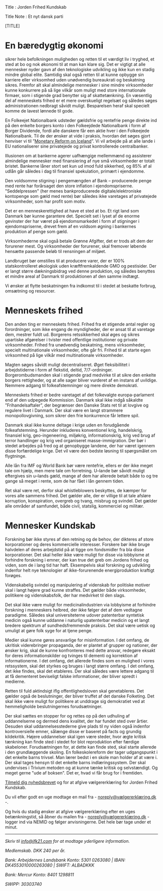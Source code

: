 Title : Jorden Frihed Kundskab

Title Note : Et nyt dansk parti

[TITLE]

# En bæredygtig økonomi

sikrer hele befolkningen muligheden og retten til et værdigt liv i tryghed, et sted at bo og nok økonomi til at man kan klare sig. Det er vigtigt at alle mennesker nyder gavn af den teknologiske udvikling og ikke kun en stadig mindre global elite. Samtidig skal også retten til at kunne opbygge sin karriere eller virksomhed uden unødvendig bureaukrati og beskatning sikres. Fremfor alt skal almindelige mennesker i sine mindre virksomheder kunne konkurrere på så lige vilkår som muligt med store internationale firmaer, som i stigende grad benytter sig af skattetænkning. En væsentlig del af menneskets frihed er et mere overskueligt regelsæt og således søges administrationen nedbragt såvidt muligt. Besparelsen heraf skal specielt komme de lavest lønnede til gode.

En Folkeejet Nationalbank udsteder gældsfrie og rentefrie penge direkte ind på den enkelte borgers konto i den Folkeejdede Nationalbank i form af Borger Dividende, fordi alle danskere får een aktie hver i den Folkeejede Nationalbank. Til de der ønsker at vide i praksis, hvordan det søges gjort henviser vi til ”[Monetary Reform on Iceland](https://www.forsaetisraduneyti.is/media/Skyrslur/monetary-reform.pdf)”. Vi vil arbejde på at alle lande i EU nationaliserer sine privatejede og privat kontrollerede centralbanker. 

Illusionen om at bankerne agerer uafhængige mellemmænd og assisterer almindelige mennesker med finansiering af nye små virksomheder er totalt bristet. Bankerne låner stort set kun ud imod fuld sikkerhed, og 85% af al udlån går således i dag til finansiel spekulation, primært i ejendomme.

Den voldsomme stigning i pengemængden af Bank – producerede penge med rente har forårsaget den store inflation i ejendomspriserne. "Seddelpressen" (her menes bankproducerede digitale/elektroniske kontopenge som gæld med rente) bør således ikke varetages af privatejede virksomheder, som har profit som motiv.

Det er en menneskerettighed at have et sted at bo. Et rigt land som Danmark bør kunne garantere det. Specielt set i lyset af de enorme gevinster der har været på ejendomsmarkedet i form af stigninger i ejendomspriserne, drevet frem af en voldsom øgning i bankernes produktion af penge som gæld.

Virksomhederne skal også betale Grønne Afgifter, det er trods alt dem der forurener mest. Og virksomheder der forurener, skal fremover løbende hensætte passende beløb til rensningen af miljøet.

Landbruget bør omstilles til at producere varer, der er 100% statskontrolleret økologisk uden kræftfremkaldende GMO og pestisider. Der er langt større dækningsbidrag ved denne produktion, og således benyttes et mindre areal af Danmark til produktionen af den samme indtægt. 

Vi  ønsker at flytte beskatningen fra indkomst til i stedet at beskatte forbrug, omsætning og resourcer. 

# Menneskets frihed

Den anden ting er menneskets frihed. Frihed fra et stigende antal regler og forordninger, som ikke engang de myndigheder, der er ansat til at varetage dem, mestrer fuldt ud. Borgerens retssikkerhed skal øges og sikres upartiske afgørelser i tvister med offentlige institutioner og private virksomheder. Frihed fra unødvendig beskatning, mens virksomheder, specielt multinationale virksomheder, ofte går fri. Frihed til at starte egen virksomhed på lige vilkår med multinationale virksomheder. 

Magten søges såvidt muligt decentraliseret. Øget fleksibillitet i arbejdstiderne i form af flekstid, deltid, 7/7-ordninger. Borgerombudsmanden skal i stigende grad medvirke til at sikre den enkelte borgers rettigheder, og at alle sager bliver vurderet af en instans af uvildige. Nemmere adgang til folkeafstemninger og mere direkte demokrati.

Menneskets frihed er bedre varetaget af det folkevalgte europa-parlament end af den udpegede Kommission. Danmark skal ikke indgå såkaldte ”Frihandelsaftaler”, der begrænser den Danske Stats ret til at lovgive og regulere livet i Danmark. Der skal være en langt strammere monopollovgivning, som sikrer den frie konkurrence får lettere spil.

Danmark skal ikke kunne deltage i krige uden en forudgående folkeafstemning. Herunder inkluderes konventionel krig, handelskrig, finansiel krig, geo-ingeneering, miljøkrig, informationskrig, krig ved brug af terror handlinger og krig ved organiseret masse-immigration. Der bør i stedet arbejdes på fred og at genopbygge landene, der har været igennem disse forfærdelige krige. Det vil være den bedste løsning til spørgsmålet om flygtninge. 

Alle lån fra IMF og World Bank bør være rentefrie, ellers er der ikke meget tale om hjælp, men mere tale om forretning. U–lande bør såvidt muligt eftergives sin u–lands gæld, mange af dem har allerede betalt både to og tre gange så meget i rente, som de har fået i lån gennem tiden.

Ret skal være ret, derfor skal whistleblowers beskyttes, de kæmper for vores alle sammens frihed. Det gælder alle, der er villige til at tale afsløre korruption, konspiration, overgreb og tvang, misbrug og svindel. Det gælder alle områder af samfundet, både civil, statslig, kommerciel og militær. 

# Mennesker Kundskab

Forskning bør ikke styres af den retning og de behov, der dikteres af store korporationer og deres kommercielle interesser. Forskere bør ikke bruge halvdelen af deres arbejdstid på at tigge om fondsmidler fra bla disse korporationer. Det skal heller ikke være muligt for disse via lobbyisme at forhindre forskning i emner, der kan true det greb om Jordens frihed og viden, som de i lang tid har haft. Eksempelvis skal forskning og udvikling indenfor helt nye teknologier af ikke-forurenende energiproduktion kraftigt forøges.

Videnskabelig svindel og manipulering af videnskab for politiske motiver skal i langt højere grad kunne straffes. Det gælder både virksomheder, politikere og videnskabsfolk, der har medvirket til den slags.

Det skal ikke være muligt for medicinalindustrien via lobbyisme at forhindre forskning i menneskers helbred, der ikke følger det af dem vedtagne paradigme. Således skal universiteterne udover patenterbar syntetisk medicin også kunne uddanne i naturlig upatenterbar medicin og et langt bredere spektrum af sundhedsfremmende praksis. Det skal være uetisk og umuligt at gøre folk syge for at tjene penge.

Medier skal kunne gøres ansvarlige for misinformation. I det omfang, de ukritisk viderebringer propaganda, der er plantet af grupper og nationer, der ønsker krig, skal de kunne konfronteres med dette ansvar, redegøre eksakt for deres informationskilder og tvinges til dementi og korrektion af informationerne. I det omfang, det allerede findes som en mulighed i vores retssystem, skal det styrkes og bruges i langt større omfang. I det omfang, det ikke findes, skal det etableres. Der skal således være lettere adgang til at få dementeret beviseligt falske informationer, der bliver spredt i medierne. 

Retten til fuld aktindsigt iflg offentlighedsloven skal genetableres. Det gælder også de beslutninger, der bliver truffet af det danske Folketing. Det skal ikke være muligt for politikere at unddrage sig demokratiet ved at hemmeligholde beslutningernes forudsætninger.

Der skal sættes en stopper for og rettes op på den udhuling af uddannelserne og dermed dens kvalitet, der har fundet sted over årtier. Desuden skal uddannelsesstederne give plads til ny viden også indenfor kontroversielle emner, sålænge disse er baseret på facts og grundig kildekritik. Højere uddannelser skal igen være steder, hvor ægte kritisk tænkning kan finde sted i stedet for blot reproduktion efter færdige skabeloner. Forudsætningen for, at dette kan finde sted, skal starte allerede i den grundlæggende skoling. En folkeskolereform der tager udgangspunkt i det enkelte barns trivsel. Man lærer bedst i en skole man holder af at være i. Der skal tages hensyn til det enkelte barns indlæringssystem. Der skal undervises i Trivium metoden og at kunne tænke kritisk og selvstændigt. Og meget gerne "ude af boksen". Det er, hvad vi får brug for i fremtiden.


[Tilmeld dig nyhedsbrevet](http://eepurl.com/b9-jSf) og for at afgive vælgererklæring for Jorden Frihed Kundskab. 

Du vil efter godt en uge modtage en mail fra - noreply@vælgererklæring.dk -. 

Og hvis du stadig ønsker at afgive vælgererklæring efter en uges betænkningstid, så åbner du mailen fra - noreply@vælgererklæring.dk - logger ind via NEMID og følger anvisningerne. Det hele bør tage under et minut. 

----

_Skriv til info@jfk21.com for at modtage yderligere information._

_Medlemskab. DKK 240 per år._

_Bank: Arbejdernes Landsbank Konto: 5301 0263080 | IBAN: DK4553010000263080 | SWIFT: ALBADKKK_ 

_Bank: Mercur Konto: 8401 1298811_ 

_SWIPP: 30303740_

